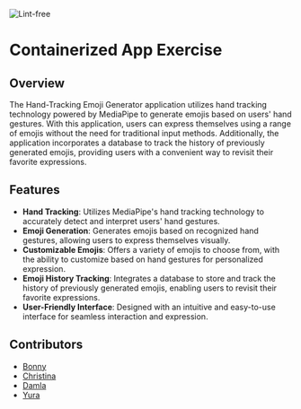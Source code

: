![Lint-free](https://github.com/nyu-software-engineering/containerized-app-exercise/actions/workflows/lint.yml/badge.svg)

# Containerized App Exercise
## Overview
The Hand-Tracking Emoji Generator application utilizes hand tracking technology powered by MediaPipe to generate emojis based on users' hand gestures. With this application, users can express themselves using a range of emojis without the need for traditional input methods. Additionally, the application incorporates a database to track the history of previously generated emojis, providing users with a convenient way to revisit their favorite expressions.

## Features
- **Hand Tracking**: Utilizes MediaPipe's hand tracking technology to accurately detect and interpret users' hand gestures.
- **Emoji Generation**: Generates emojis based on recognized hand gestures, allowing users to express themselves visually.
- **Customizable Emojis**: Offers a variety of emojis to choose from, with the ability to customize based on hand gestures for personalized expression.
- **Emoji History Tracking**: Integrates a database to store and track the history of previously generated emojis, enabling users to revisit their favorite expressions.
- **User-Friendly Interface**: Designed with an intuitive and easy-to-use interface for seamless interaction and expression.

## Contributors
* [Bonny](https://github.com/BonnyCChavarria) 
* [Christina](https://github.com/crb623)
* [Damla](https://github.com/damlaonder)
* [Yura](https://github.com/yurawu27)
